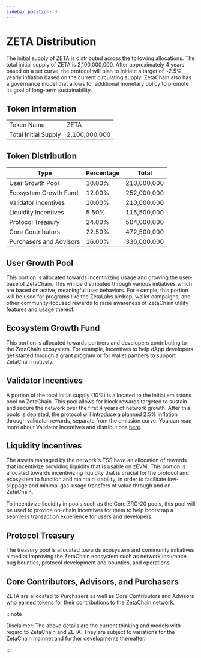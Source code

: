 ```yaml
---
sidebar_position: 3
---
```


# ZETA Distribution

The initial supply of ZETA is distributed across the following allocations. The
total initial supply of ZETA is 2,100,000,000. After approximately 4 years based
on a set curve, the protocol will plan to initiate a target of ~2.5% yearly
inflation based on the current circulating supply. ZetaChain also has a
governance model that allows for additional monetary policy to promote its goal
of long-term sustainability.

## Token Information

|                      |               |
| -------------------- | ------------- |
| Token Name           | ZETA          |
| Total Initial Supply | 2,100,000,000 |

## Token Distribution

| Type                    | Percentage | Total       |
| ----------------------- | ---------- | ----------- |
| User Growth Pool        | 10.00%     | 210,000,000 |
| Ecosystem Growth Fund   | 12.00%     | 252,000,000 |
| Validator Incentives    | 10.00%     | 210,000,000 |
| Liquidity Incentives    | 5.50%      | 115,500,000 |
| Protocol Treasury       | 24.00%     | 504,000,000 |
| Core Contributors       | 22.50%     | 472,500,000 |
| Purchasers and Advisors | 16.00%     | 336,000,000 |

## User Growth Pool

This portion is allocated towards incentivizing usage and growing the user-base
of ZetaChain. This will be distributed through various initiatives which are
based on active, meaningful user behaviors. For example, this portion will be
used for programs like the ZetaLabs airdrop, wallet campaigns, and other
community-focused rewards to raise awareness of ZetaChain utility features and
usage thereof.

## Ecosystem Growth Fund

This portion is allocated towards partners and developers contributing to the
ZetaChain ecosystem. For example, incentives to help dApp developers get started
through a grant program or for wallet partners to support ZetaChain natively.

## Validator Incentives

A portion of the total initial supply (10%) is allocated to the initial
emissions pool on ZetaChain. This pool allows for block rewards targeted to
sustain and secure the network over the first 4 years of network growth. After
this pools is depleted, the protocol will introduce a planned 2.5% inflation
through validator rewards, separate from the emission curve. You can read more
about Validator Incentives and distributions
[here](/about/token-utility/validators/).

## Liquidity Incentives

The assets managed by the network's TSS have an allocation of rewards that
incentivize providing liquidity that is usable on zEVM. This portion is
allocated towards incentivizing liquidity that is crucial for the protocol and
ecosystem to function and maintain stability, in order to facilitate
low-slippage and minimal gas-usage transfers of value through and on ZetaChain.

To incentivize liquidity in pools such as the Core ZRC-20 pools, this pool will
be used to provide on-chain incentives for them to help bootstrap a seamless
transaction experience for users and developers.

## Protocol Treasury

The treasury pool is allocated towards ecosystem and community initiatives aimed
at improving the ZetaChain ecosystem such as network insurance, bug bounties,
protocol development and bounties, and operations.

## Core Contributors, Advisors, and Purchasers

ZETA are allocated to Purchasers as well as Core Contributors and Advisors who
earned tokens for their contributions to the ZetaChain network.

:::note

Disclaimer: The above details are the current thinking and models with regard to
ZetaChain and ZETA. They are subject to variations for the ZetaChain mainnet and
further developments thereafter.

:::
